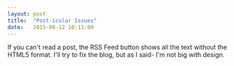 ```yaml
---
layout: post
title:  "Post-icular Issues"
date:   2015-08-12 10:11:00
---
```

If you can't read a post, the RSS Feed button shows all the text without the HTML5 format. I'll try to fix the blog, but as I said- I'm not big with design.

